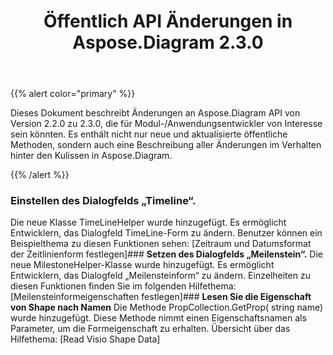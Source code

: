 ﻿---
title: Öffentlich API Änderungen in Aspose.Diagram 2.3.0
type: docs
weight: 10
url: /de/java/public-api-changes-in-aspose-diagram-2-3-0/
---
{{% alert color="primary" %}} 

Dieses Dokument beschreibt Änderungen an Aspose.Diagram API von Version 2.2.0 zu 2.3.0, die für Modul-/Anwendungsentwickler von Interesse sein könnten. Es enthält nicht nur neue und aktualisierte öffentliche Methoden, sondern auch eine Beschreibung aller Änderungen im Verhalten hinter den Kulissen in Aspose.Diagram.

{{% /alert %}} 
### **Einstellen des Dialogfelds „Timeline“.**
Die neue Klasse TimeLineHelper wurde hinzugefügt. Es ermöglicht Entwicklern, das Dialogfeld TimeLine-Form zu ändern. Benutzer können ein Beispielthema zu diesen Funktionen sehen: [Zeitraum und Datumsformat der Zeitlinienform festlegen]### **Setzen des Dialogfelds „Meilenstein“.**
Die neue MilestoneHelper-Klasse wurde hinzugefügt. Es ermöglicht Entwicklern, das Dialogfeld „Meilensteinform“ zu ändern. Einzelheiten zu diesen Funktionen finden Sie im folgenden Hilfethema: [Meilensteinformeigenschaften festlegen]### **Lesen Sie die Eigenschaft von Shape nach Namen**
Die Methode PropCollection.GetProp( string name) wurde hinzugefügt. Diese Methode nimmt einen Eigenschaftsnamen als Parameter, um die Formeigenschaft zu erhalten. Übersicht über das Hilfethema: [Read Visio Shape Data]